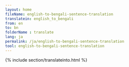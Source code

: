 ```yaml
---
layout: home
fileName: english-to-bengali-sentence-translation
translatein: english_to_bengali
from: en
to: bn
folderName : translate
lang: ja
permalink: /ja/english-to-bengali-sentence-translation
tool: english-to-bengali-sentence-translation
---
```

{% include section/translateinto.html %}